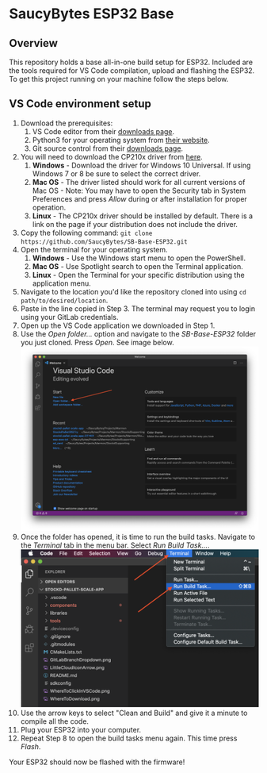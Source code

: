 # SaucyBytes ESP32 Base

## Overview

This repository holds a base all-in-one build setup for ESP32. Included are the tools required for VS Code compilation, upload and flashing the ESP32. To get this project running on your machine follow the steps below.

## VS Code environment setup

1. Download the prerequisites:
    1. VS Code editor from their [downloads page](https://code.visualstudio.com/download).
    2. Python3 for your operating system from [their website](https://realpython.com/installing-python/).
    3. Git source control from their [downloads page](https://git-scm.com/book/en/v2/Getting-Started-Installing-Git).
2. You will need to download the CP210x driver from [here](https://www.silabs.com/products/development-tools/software/usb-to-uart-bridge-vcp-drivers).
    1. **Windows** - Download the driver for Windows 10 Universal. If using Windows 7 or 8 be sure to select the correct driver.
    2. **Mac OS** - The driver listed should work for all current versions of Mac OS - Note: You may have to open the Security tab in System Preferences and press *Allow* during or after installation for proper operation.
    3. **Linux** - The CP210x driver should be installed by default. There is a link on the page if your distribution does not include the driver.
3. Copy the following command: ```git clone https://github.com/SaucyBytes/SB-Base-ESP32.git```
4. Open the terminal for your operating system.
    1. **Windows** - Use the Windows start menu to open the PowerShell.
    2. **Mac OS** - Use Spotlight search to open the Terminal application.
    3. **Linux** - Open the Terminal for your specific distribution using the application menu.
5. Navigate to the location you'd like the repository cloned into using ```cd path/to/desired/location```.
6. Paste in the line copied in Step 3. The terminal may request you to login using your GitLab credentials. 
7. Open up the VS Code application we downloaded in Step 1.
8. Use the *Open folder...* option and navigate to the *SB-Base-ESP32* folder you just cloned. Press *Open*. See image below.
![Screenshot](Images/WhereToClickInVSCode.png)
9. Once the folder has opened, it is time to run the build tasks. Navigate to the *Terminal* tab in the menu bar. Select *Run Build Task...*.
![Screenshot](Images/WhereToOpenBuildTasks.png)
10. Use the arrow keys to select "Clean and Build" and give it a minute to compile all the code.
11. Plug your ESP32 into your computer. 
12. Repeat Step 8 to open the build tasks menu again. This time press *Flash*.

Your ESP32 should now be flashed with the firmware!